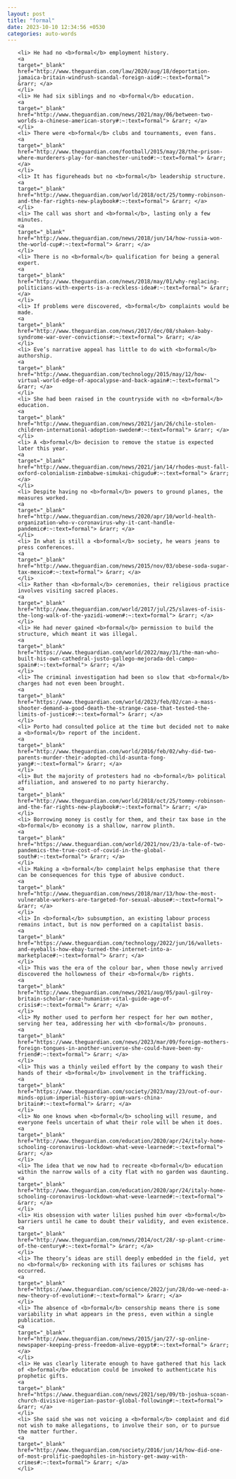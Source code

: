 ```yaml
---
layout: post
title: "formal"
date: 2023-10-10 12:34:56 +0530
categories: auto-words
---
```

<ol>

    <li> He had no <b>formal</b> employment history.
    <a 
    target="_blank" 
    href="http://www.theguardian.com/law/2020/aug/18/deportation-jamaica-britain-windrush-scandal-foreign-aid#:~:text=formal"> &rarr; </a>
    </li>
    <li> He had six siblings and no <b>formal</b> education.
    <a 
    target="_blank" 
    href="http://www.theguardian.com/news/2021/may/06/between-two-worlds-a-chinese-american-story#:~:text=formal"> &rarr; </a>
    </li>
    <li> There were <b>formal</b> clubs and tournaments, even fans.
    <a 
    target="_blank" 
    href="http://www.theguardian.com/football/2015/may/28/the-prison-where-murderers-play-for-manchester-united#:~:text=formal"> &rarr; </a>
    </li>
    <li> It has figureheads but no <b>formal</b> leadership structure.
    <a 
    target="_blank" 
    href="http://www.theguardian.com/world/2018/oct/25/tommy-robinson-and-the-far-rights-new-playbook#:~:text=formal"> &rarr; </a>
    </li>
    <li> The call was short and <b>formal</b>, lasting only a few minutes.
    <a 
    target="_blank" 
    href="http://www.theguardian.com/news/2018/jun/14/how-russia-won-the-world-cup#:~:text=formal"> &rarr; </a>
    </li>
    <li> There is no <b>formal</b> qualification for being a general expert.
    <a 
    target="_blank" 
    href="http://www.theguardian.com/news/2018/may/01/why-replacing-politicians-with-experts-is-a-reckless-idea#:~:text=formal"> &rarr; </a>
    </li>
    <li> If problems were discovered, <b>formal</b> complaints would be made.
    <a 
    target="_blank" 
    href="http://www.theguardian.com/news/2017/dec/08/shaken-baby-syndrome-war-over-convictions#:~:text=formal"> &rarr; </a>
    </li>
    <li> Eve’s narrative appeal has little to do with <b>formal</b> authorship.
    <a 
    target="_blank" 
    href="http://www.theguardian.com/technology/2015/may/12/how-virtual-world-edge-of-apocalypse-and-back-again#:~:text=formal"> &rarr; </a>
    </li>
    <li> She had been raised in the countryside with no <b>formal</b> education.
    <a 
    target="_blank" 
    href="http://www.theguardian.com/news/2021/jan/26/chile-stolen-children-international-adoption-sweden#:~:text=formal"> &rarr; </a>
    </li>
    <li> A <b>formal</b> decision to remove the statue is expected later this year.
    <a 
    target="_blank" 
    href="http://www.theguardian.com/news/2021/jan/14/rhodes-must-fall-oxford-colonialism-zimbabwe-simukai-chigudu#:~:text=formal"> &rarr; </a>
    </li>
    <li> Despite having no <b>formal</b> powers to ground planes, the measures worked.
    <a 
    target="_blank" 
    href="http://www.theguardian.com/news/2020/apr/10/world-health-organization-who-v-coronavirus-why-it-cant-handle-pandemic#:~:text=formal"> &rarr; </a>
    </li>
    <li> In what is still a <b>formal</b> society, he wears jeans to press conferences.
    <a 
    target="_blank" 
    href="http://www.theguardian.com/news/2015/nov/03/obese-soda-sugar-tax-mexico#:~:text=formal"> &rarr; </a>
    </li>
    <li> Rather than <b>formal</b> ceremonies, their religious practice involves visiting sacred places.
    <a 
    target="_blank" 
    href="http://www.theguardian.com/world/2017/jul/25/slaves-of-isis-the-long-walk-of-the-yazidi-women#:~:text=formal"> &rarr; </a>
    </li>
    <li> He had never gained <b>formal</b> permission to build the structure, which meant it was illegal.
    <a 
    target="_blank" 
    href="https://www.theguardian.com/world/2022/may/31/the-man-who-built-his-own-cathedral-justo-gallego-mejorada-del-campo-spain#:~:text=formal"> &rarr; </a>
    </li>
    <li> The criminal investigation had been so slow that <b>formal</b> charges had not even been brought.
    <a 
    target="_blank" 
    href="https://www.theguardian.com/world/2023/feb/02/can-a-mass-shooter-demand-a-good-death-the-strange-case-that-tested-the-limits-of-justice#:~:text=formal"> &rarr; </a>
    </li>
    <li> Porto had consulted police at the time but decided not to make a <b>formal</b> report of the incident.
    <a 
    target="_blank" 
    href="http://www.theguardian.com/world/2016/feb/02/why-did-two-parents-murder-their-adopted-child-asunta-fong-yang#:~:text=formal"> &rarr; </a>
    </li>
    <li> But the majority of protesters had no <b>formal</b> political affiliation, and answered to no party hierarchy.
    <a 
    target="_blank" 
    href="http://www.theguardian.com/world/2018/oct/25/tommy-robinson-and-the-far-rights-new-playbook#:~:text=formal"> &rarr; </a>
    </li>
    <li> Borrowing money is costly for them, and their tax base in the <b>formal</b> economy is a shallow, narrow plinth.
    <a 
    target="_blank" 
    href="https://www.theguardian.com/world/2021/nov/23/a-tale-of-two-pandemics-the-true-cost-of-covid-in-the-global-south#:~:text=formal"> &rarr; </a>
    </li>
    <li> Making a <b>formal</b> complaint helps emphasise that there can be consequences for this type of abusive conduct.
    <a 
    target="_blank" 
    href="http://www.theguardian.com/news/2018/mar/13/how-the-most-vulnerable-workers-are-targeted-for-sexual-abuse#:~:text=formal"> &rarr; </a>
    </li>
    <li> In <b>formal</b> subsumption, an existing labour process remains intact, but is now performed on a capitalist basis.
    <a 
    target="_blank" 
    href="https://www.theguardian.com/technology/2022/jun/16/wallets-and-eyeballs-how-ebay-turned-the-internet-into-a-marketplace#:~:text=formal"> &rarr; </a>
    </li>
    <li> This was the era of the colour bar, when those newly arrived discovered the hollowness of their <b>formal</b> rights.
    <a 
    target="_blank" 
    href="http://www.theguardian.com/news/2021/aug/05/paul-gilroy-britain-scholar-race-humanism-vital-guide-age-of-crisis#:~:text=formal"> &rarr; </a>
    </li>
    <li> My mother used to perform her respect for her own mother, serving her tea, addressing her with <b>formal</b> pronouns.
    <a 
    target="_blank" 
    href="https://www.theguardian.com/news/2023/mar/09/foreign-mothers-foreign-tongues-in-another-universe-she-could-have-been-my-friend#:~:text=formal"> &rarr; </a>
    </li>
    <li> This was a thinly veiled effort by the company to wash their hands of their <b>formal</b> involvement in the trafficking.
    <a 
    target="_blank" 
    href="https://www.theguardian.com/society/2023/may/23/out-of-our-minds-opium-imperial-history-opium-wars-china-britain#:~:text=formal"> &rarr; </a>
    </li>
    <li> No one knows when <b>formal</b> schooling will resume, and everyone feels uncertain of what their role will be when it does.
    <a 
    target="_blank" 
    href="http://www.theguardian.com/education/2020/apr/24/italy-home-schooling-coronavirus-lockdown-what-weve-learned#:~:text=formal"> &rarr; </a>
    </li>
    <li> The idea that we now had to recreate <b>formal</b> education within the narrow walls of a city flat with no garden was daunting.
    <a 
    target="_blank" 
    href="http://www.theguardian.com/education/2020/apr/24/italy-home-schooling-coronavirus-lockdown-what-weve-learned#:~:text=formal"> &rarr; </a>
    </li>
    <li> His obsession with water lilies pushed him over <b>formal</b> barriers until he came to doubt their validity, and even existence.
    <a 
    target="_blank" 
    href="http://www.theguardian.com/news/2014/oct/28/-sp-plant-crime-of-the-century#:~:text=formal"> &rarr; </a>
    </li>
    <li> The theory’s ideas are still deeply embedded in the field, yet no <b>formal</b> reckoning with its failures or schisms has occurred.
    <a 
    target="_blank" 
    href="https://www.theguardian.com/science/2022/jun/28/do-we-need-a-new-theory-of-evolution#:~:text=formal"> &rarr; </a>
    </li>
    <li> The absence of <b>formal</b> censorship means there is some variability in what appears in the press, even within a single publication.
    <a 
    target="_blank" 
    href="http://www.theguardian.com/news/2015/jan/27/-sp-online-newspaper-keeping-press-freedom-alive-egypt#:~:text=formal"> &rarr; </a>
    </li>
    <li> He was clearly literate enough to have gathered that his lack of <b>formal</b> education could be invoked to authenticate his prophetic gifts.
    <a 
    target="_blank" 
    href="https://www.theguardian.com/news/2021/sep/09/tb-joshua-scoan-church-divisive-nigerian-pastor-global-following#:~:text=formal"> &rarr; </a>
    </li>
    <li> She said she was not voicing a <b>formal</b> complaint and did not wish to make allegations, to involve their son, or to pursue the matter further.
    <a 
    target="_blank" 
    href="http://www.theguardian.com/society/2016/jun/14/how-did-one-of-most-prolific-paedophiles-in-history-get-away-with-crimes#:~:text=formal"> &rarr; </a>
    </li>